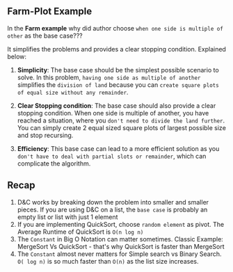 
## Farm-Plot Example
In the **Farm example** why did author choose `when one side is multiple of other` as the base case???


It simplifies the problems and provides a clear stopping condition. Explained below:

1. **Simplicity**: The base case should be the simplest possible scenario to solve. In this problem, `having one side as multiple of another` simplifies the `division of land` because you can `create square plots of equal size without any remainder`.

2. **Clear Stopping condition**: The base case should also provide a clear stopping condition. When one side is multiple of another, you have reached a situation, where you `don't need to divide the land further`. You can simply create 2 equal sized square plots of largest possible size and stop recursing.

3. **Efficiency**: This base case can lead to a more efficient solution as you `don't have to deal with partial slots or remainder`, which can complicate the algorithm.


## Recap
1. D&C works by breaking down the problem into smaller and smaller pieces. If you are using D&C on a list, the `base case` is probably an empty list or list with just 1 element
2. If you are implementing QuickSort, choose `random element` as pivot. The Average Runtime of QuickSort is `O(n log n)`
3. The `Constant` in Big O Notation can matter sometimes. Classic Example: MergeSort Vs QuickSort - that's why QuickSort is faster than MergeSort
4. The `Constant` almost never matters for Simple search vs Binary Search. `O( log n)` is so much faster than `O(n)` as the list size increases.
    

